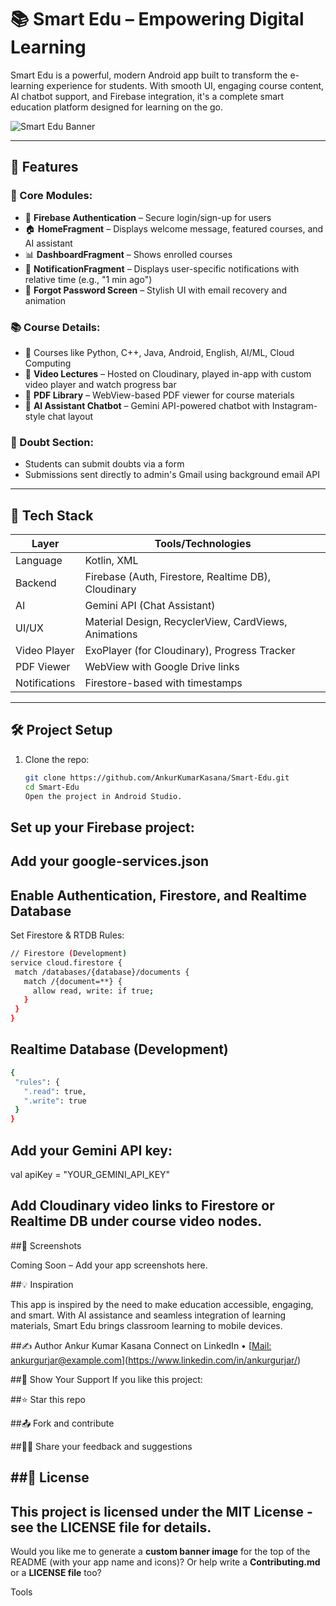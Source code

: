 # 📚 Smart Edu – Empowering Digital Learning

Smart Edu is a powerful, modern Android app built to transform the e-learning experience for students. With smooth UI, engaging course content, AI chatbot support, and Firebase integration, it's a complete smart education platform designed for learning on the go.

![Smart Edu Banner](https://imgur.com/YOUR_BANNER_IMAGE) <!-- Optional: Replace with your image -->

---

## 🚀 Features

### 🎯 Core Modules:
- 🔐 **Firebase Authentication** – Secure login/sign-up for users
- 🏠 **HomeFragment** – Displays welcome message, featured courses, and AI assistant
- 📊 **DashboardFragment** – Shows enrolled courses
- 🔔 **NotificationFragment** – Displays user-specific notifications with relative time (e.g., "1 min ago")
- 🔁 **Forgot Password Screen** – Stylish UI with email recovery and animation

### 📚 Course Details:
- 🧠 Courses like Python, C++, Java, Android, English, AI/ML, Cloud Computing
- 🎥 **Video Lectures** – Hosted on Cloudinary, played in-app with custom video player and watch progress bar
- 📄 **PDF Library** – WebView-based PDF viewer for course materials
- 🤖 **AI Assistant Chatbot** – Gemini API-powered chatbot with Instagram-style chat layout

### 🙋 Doubt Section:
- Students can submit doubts via a form
- Submissions sent directly to admin's Gmail using background email API

---

## 🧠 Tech Stack

| Layer           | Tools/Technologies                                       |
|----------------|-----------------------------------------------------------|
| Language        | Kotlin, XML                                              |
| Backend         | Firebase (Auth, Firestore, Realtime DB), Cloudinary      |
| AI              | Gemini API (Chat Assistant)                              |
| UI/UX           | Material Design, RecyclerView, CardViews, Animations     |
| Video Player    | ExoPlayer (for Cloudinary), Progress Tracker             |
| PDF Viewer      | WebView with Google Drive links                          |
| Notifications   | Firestore-based with timestamps                          |

---

## 🛠️ Project Setup

1. Clone the repo:
   ```bash
   git clone https://github.com/AnkurKumarKasana/Smart-Edu.git
   cd Smart-Edu
   Open the project in Android Studio.

Set up your Firebase project:
---
Add your google-services.json
---
Enable Authentication, Firestore, and Realtime Database
---
Set Firestore & RTDB Rules:
 ```bash
// Firestore (Development)
service cloud.firestore {
  match /databases/{database}/documents {
    match /{document=**} {
      allow read, write: if true;
    }
  }
}
  ```

## Realtime Database (Development)
 ```bash
{
  "rules": {
    ".read": true,
    ".write": true
  }
}
 ```

## Add your Gemini API key:

val apiKey = "YOUR_GEMINI_API_KEY"

## Add Cloudinary video links to Firestore or Realtime DB under course video nodes.

##🎥 Screenshots

Coming Soon – Add your app screenshots here.

##💡 Inspiration

This app is inspired by the need to make education accessible, engaging, and smart. With AI assistance and seamless integration of learning materials, Smart Edu brings classroom learning to mobile devices.

##✍️ Author
Ankur Kumar Kasana
Connect on LinkedIn • [[Mail: ankurgurjar@example.com](https://www.linkedin.com/in/ankurgurjar/)](https://www.linkedin.com/in/ankurgurjar/)

##🌟 Show Your Support
If you like this project:

##⭐ Star this repo

##📤 Fork and contribute

##🧑‍💻 Share your feedback and suggestions

##📄 License
---
This project is licensed under the MIT License - see the LICENSE file for details.
---
Would you like me to generate a **custom banner image** for the top of the README (with your app name and icons)? Or help write a **Contributing.md** or a **LICENSE file** too?









Tools



